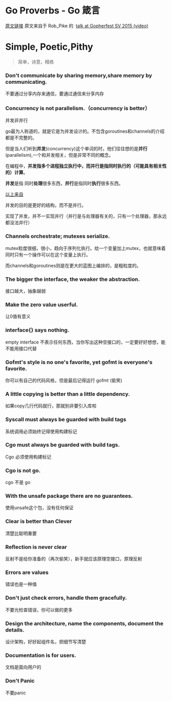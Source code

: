 # Go Proverbs - Go 箴言

[原文链接](https://go-proverbs.github.io/) 原文来自于 Rob_Pike 的  [talk at Gopherfest SV 2015 (video)](https://www.youtube.com/watch?v=PAAkCSZUG1c) 

# Simple, Poetic,Pithy 

>  简单，诗意，精练

### Don't communicate by sharing memory,share memory by communicating.

不要通过分享内存来通信，要通过通信来分享内存

### Concurrency is not parallelism.（concurrency is better）

并发非并行

go最为人称道的，就是它是为并发设计的。不包含goroutines和channels的介绍都是不完整的。

但是当人们听到**并发**(concurrency)这个单词的时，他们往往想的是**并行**(parallelism),一个和并发相关，但是非常不同的概念。

在编程中，**并发指多个进程独立执行中，而并行是指同时执行的（可能具有相关性的）计算**。

**并发**是指 同时**处理**很多东西，**并行**是指同时**执行**很多东西。

[以上来自](https://blog.golang.org/concurrency-is-not-parallelisms)

并发的目的是更好的结构，而不是并行。

实现了并发，并不一实现并行（并行是与处理器有关的，只有一个处理器，那永远都没法并行）

### Channels orchestrate; mutexes serialize.

mutex粒度很细，很小，趋向于序列化执行。给一个变量加上mutex，也就意味着同时只有一个操作可以在这个变量上执行。

而channels和goroutines则是在更大的蓝图上编排的，是粗粒度的。

### The bigger the interface, the weaker the abstraction.

接口越大，抽象越弱

### Make the zero value userful.

让0值有意义

### interface{} says nothing.

empty interface 不表示任何东西，当你写出这种空接口的，一定要好好想想，能不能用接口代替

### Gofmt's style is no one's favorite, yet gofmt is everyone's favorite.

你可以有自己的代码风格，但是最后记得运行 gofmt (偷笑)

### A little copying is better than a little dependency.

如果copy几行代码就行，那就别非要引入库啦

### Syscall must always be guarded with build tags

系统调用必须始终记得使用构建标记

### Cgo must always be guarded with build tags.

Cgo 必须使用构建标记

### Cgo is not go.

cgo 不是 go

### With the unsafe package there are no guarantees.

使用unsafe这个包，没有任何保证

### Clear is better than Clever

清楚比聪明重要

### Reflection is never clear

反射不是给你准备的（再次偷笑），新手就应该原理空接口，原理反射

### Errors are values

错误也是一种值

### Don't just check errors, handle them gracefully.

不要光检查错误，你可以做的更多

### Design the architecture, name the components, document the details.

设计架构，好好起组件名，把细节写清楚

### Documentation is for users.

文档是面向用户的

### Don't Panic

不要panic